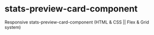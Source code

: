 # stats-preview-card-component
Responsive stats-preview-card-component (HTML &amp; CSS || Flex &amp; Grid system)
